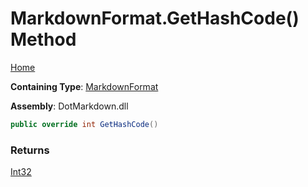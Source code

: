 # MarkdownFormat\.GetHashCode\(\) Method

[Home](../../../README.md)

**Containing Type**: [MarkdownFormat](../README.md)

**Assembly**: DotMarkdown\.dll

```csharp
public override int GetHashCode()
```

### Returns

[Int32](https://docs.microsoft.com/en-us/dotnet/api/system.int32)

